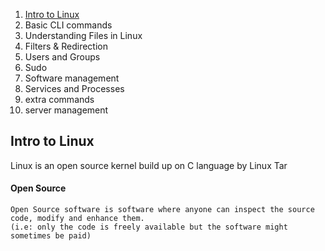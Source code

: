 1. [Intro to Linux](#Intro-to-Linux)
2. Basic CLI commands
3. Understanding Files in Linux
4. Filters & Redirection
5. Users and Groups
6. Sudo
7. Software management
8. Services and Processes
9. extra commands
10. server management

## Intro to Linux

Linux is an open source kernel build up on C language by Linux Tar

#### Open Source
	Open Source software is software where anyone can inspect the source code, modify and enhance them.
	(i.e: only the code is freely available but the software might sometimes be paid)


